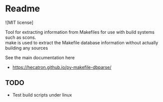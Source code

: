 # Readme
![MIT license]

Tool for extracting information from Makefiles for use with build systems such as scons. <br>
make is used to extract the Makefile database information without actually building any sources

See the main documentation here

  * https://hecatron.github.io/py-makefile-dbparse/

## TODO

  * Test build scripts under linux
